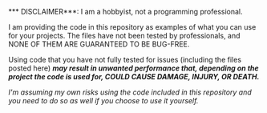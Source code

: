 *** DISCLAIMER***: I am a hobbyist, not a programming professional.

I am providing the code in this repository as examples of what you can use for your projects.
The files have not been tested by professionals, and NONE OF THEM ARE GUARANTEED TO BE BUG-FREE.

Using code that you have not fully tested for issues (including the files posted here) ***may result
in unwanted performance that, depending on the project the code is used for, COULD CAUSE DAMAGE,
INJURY, OR DEATH.***

*I'm assuming my own risks using the code included in this repository and you need to do so as well if you
choose to use it yourself.*
